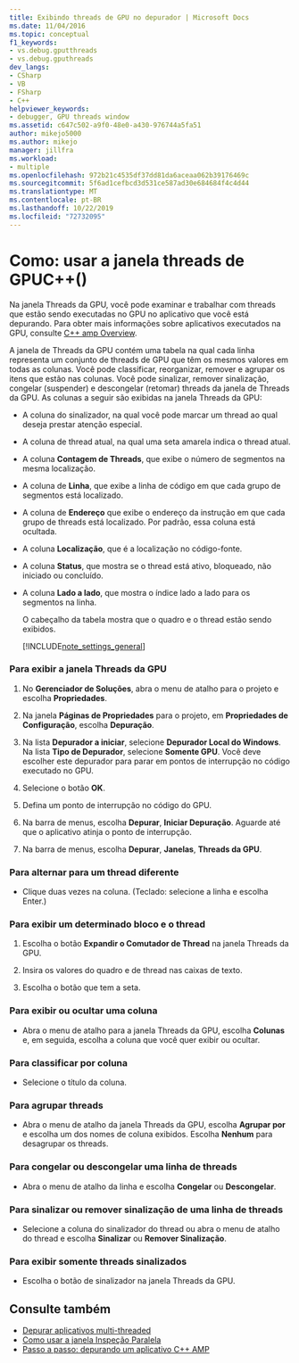 ```yaml
---
title: Exibindo threads de GPU no depurador | Microsoft Docs
ms.date: 11/04/2016
ms.topic: conceptual
f1_keywords:
- vs.debug.gputthreads
- vs.debug.gputhreads
dev_langs:
- CSharp
- VB
- FSharp
- C++
helpviewer_keywords:
- debugger, GPU threads window
ms.assetid: c647c502-a9f0-48e0-a430-976744a5fa51
author: mikejo5000
ms.author: mikejo
manager: jillfra
ms.workload:
- multiple
ms.openlocfilehash: 972b21c4535df37dd81da6aceaa062b39176469c
ms.sourcegitcommit: 5f6ad1cefbcd3d531ce587ad30e684684f4c4d44
ms.translationtype: MT
ms.contentlocale: pt-BR
ms.lasthandoff: 10/22/2019
ms.locfileid: "72732095"
---
```

# <a name="how-to-use-the-gpu-threads-window-c"></a>Como: usar a janela threads de GPUC++()
Na janela Threads da GPU, você pode examinar e trabalhar com threads que estão sendo executadas no GPU no aplicativo que você está depurando. Para obter mais informações sobre aplicativos executados na GPU, consulte [ C++ amp Overview](/cpp/parallel/amp/cpp-amp-overview).

 A janela de Threads da GPU contém uma tabela na qual cada linha representa um conjunto de threads de GPU que têm os mesmos valores em todas as colunas. Você pode classificar, reorganizar, remover e agrupar os itens que estão nas colunas. Você pode sinalizar, remover sinalização, congelar (suspender) e descongelar (retomar) threads da janela de Threads da GPU. As colunas a seguir são exibidas na janela Threads da GPU:

- A coluna do sinalizador, na qual você pode marcar um thread ao qual deseja prestar atenção especial.

- A coluna de thread atual, na qual uma seta amarela indica o thread atual.

- A coluna **Contagem de Threads**, que exibe o número de segmentos na mesma localização.

- A coluna de **Linha**, que exibe a linha de código em que cada grupo de segmentos está localizado.

- A coluna de **Endereço** que exibe o endereço da instrução em que cada grupo de threads está localizado. Por padrão, essa coluna está ocultada.

- A coluna **Localização**, que é a localização no código-fonte.

- A coluna **Status**, que mostra se o thread está ativo, bloqueado, não iniciado ou concluído.

- A coluna **Lado a lado**, que mostra o índice lado a lado para os segmentos na linha.

  O cabeçalho da tabela mostra que o quadro e o thread estão sendo exibidos.

  [!INCLUDE[note_settings_general](../data-tools/includes/note_settings_general_md.md)]

### <a name="to-display-the-gpu-threads-window"></a>Para exibir a janela Threads da GPU

1. No **Gerenciador de Soluções**, abra o menu de atalho para o projeto e escolha **Propriedades**.

2. Na janela **Páginas de Propriedades** para o projeto, em **Propriedades de Configuração**, escolha **Depuração**.

3. Na lista **Depurador a iniciar**, selecione **Depurador Local do Windows**. Na lista **Tipo de Depurador**, selecione **Somente GPU**. Você deve escolher este depurador para parar em pontos de interrupção no código executado no GPU.

4. Selecione o botão **OK**.

5. Defina um ponto de interrupção no código do GPU.

6. Na barra de menus, escolha **Depurar**, **Iniciar Depuração**. Aguarde até que o aplicativo atinja o ponto de interrupção.

7. Na barra de menus, escolha **Depurar**, **Janelas**, **Threads da GPU**.

### <a name="to-switch-to-a-different-thread"></a>Para alternar para um thread diferente

- Clique duas vezes na coluna. (Teclado: selecione a linha e escolha Enter.)

### <a name="to-display-a-particular-tile-and-thread"></a>Para exibir um determinado bloco e o thread

1. Escolha o botão **Expandir o Comutador de Thread** na janela Threads da GPU.

2. Insira os valores do quadro e de thread nas caixas de texto.

3. Escolha o botão que tem a seta.

### <a name="to-display-or-hide-a-column"></a>Para exibir ou ocultar uma coluna

- Abra o menu de atalho para a janela Threads da GPU, escolha **Colunas** e, em seguida, escolha a coluna que você quer exibir ou ocultar.

### <a name="to-sort-by-a-column"></a>Para classificar por coluna

- Selecione o título da coluna.

### <a name="to-group-threads"></a>Para agrupar threads

- Abra o menu de atalho da janela Threads da GPU, escolha **Agrupar por** e escolha um dos nomes de coluna exibidos. Escolha **Nenhum** para desagrupar os threads.

### <a name="to-freeze-or-thaw-a-row-of-threads"></a>Para congelar ou descongelar uma linha de threads

- Abra o menu de atalho da linha e escolha **Congelar** ou **Descongelar**.

### <a name="to-flag-or-unflag-a-row-of-threads"></a>Para sinalizar ou remover sinalização de uma linha de threads

- Selecione a coluna do sinalizador do thread ou abra o menu de atalho do thread e escolha **Sinalizar** ou **Remover Sinalização**.

### <a name="to-display-only-flagged-threads"></a>Para exibir somente threads sinalizados

- Escolha o botão de sinalizador na janela Threads da GPU.

## <a name="see-also"></a>Consulte também
- [Depurar aplicativos multi-threaded](../debugger/debug-multithreaded-applications-in-visual-studio.md)
- [Como usar a janela Inspeção Paralela](../debugger/how-to-use-the-parallel-watch-window.md)
- [Passo a passo: depurando um aplicativo C++ AMP](/cpp/parallel/amp/walkthrough-debugging-a-cpp-amp-application)